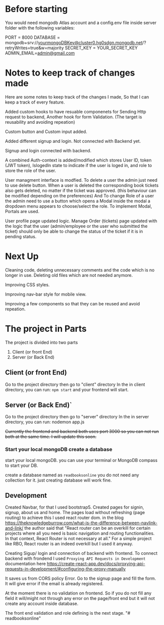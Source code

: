 # Before starting

You would need mongodb Atlas account and a config.env file inside server folder with the following variables:

PORT = 8000
DATABASE = mongodb+srv://yourmongoDBKey@cluster0.hg0sdgn.mongodb.net/?retryWrites=true&w=majority
SECRET_KEY = YOUR_SECRET_KEY
ADMIN_EMAIL=admin@gmail.com

# Notes to keep track of changes made

Here are some notes to keep track of the changes I made, So that I can keep a track of every feature.

Added custom hooks to have resuable componenets for Sending Http request to backend, Another hook for form Validation. (The target is reusability and avoiding repeation)

Custom button and Custom input added.

Added different signup and login. Not connected with Backend yet.

Signup and login connected with backend.

A combined Auth-context is added/modified which stores User ID, token (JWT token), IslogedIn state to indicate if the user is loged in, and role to store the role of the user.

User managment interface is modfied. To delete a user the admin just need to use delete button. When a user is deleted the corresponding book tickets also gets deleted, no matter if the ticket was approved. (this behaviour can be modified depending on the preferences) And To change Role of a user the admin need to use a button which opens a Modal inside the modal a dropdown menu appears to choose/select the role. To implement Modal, Portals are used.

User profile page updated logic.
Manage Order (tickets) page updated with the logic that the user (admin/employee or the user who submitted the ticket) should only be able to change the status of the ticket if it is in pending status.

# Next Up

Cleaning code, deleting unnecessary comments and the code which is no longer in use. Deleting old files which are not needed anymore.

Improving CSS styles.

Improving nav-bar style for mobile view.

Improving a few components so that they can be reused and avoid repeation.

# The project in Parts

The project is divided into two parts

1. Client (or front End)
2. Server (or Back End)

## Client (or front End)

Go to the project directory then go to "client" directory
In the in client directory, you can run:
`npm start`
and your frontend will start.

## Server (or Back End)`

Go to the project directory then go to "server" directory
In the in server directory, you can run:
nodemon app.js

~~Currently the frontend and backend both uses port 3000 so you can not run both at the same time. I will update this soon.~~

### Start your local mongoDB create a database

start your local mongoDB. you can use your terminal or MongoDB compass to start your DB.

create a database named as
`readbooksonline`
you do not need any collection for it. just creating database will work fine.

## Development

Created Navbar, for that I used bootstrap5.
Created pages for signin, signup, about us and home. The pages load without refreshing (page routing) to achieve this I used react router dom.
in the blog https://theknowledgeburrow.com/what-is-the-difference-between-navlink-and-link/
the author said that "React router can be an overkill for certain projects where all you need is basic navigation and routing functionalities. In that context, React Router is not necessary at all."
For a simple project like RBO, React router is an indeed overkill but I used it anyway.

Creating Sigup/ login and connection of backend with frontend.
To connect backend with frondend I used `Proxying API Requests in Development`
documentation here https://create-react-app.dev/docs/proxying-api-requests-in-development/#configuring-the-proxy-manually

It saves us from CORS policy Error.
Go to the signup page and fill the form. It will give error if the email is already registered.

At the moment there is no validation on frontend. So if you do not fill any field it will/might not through any error on the page/front end but it will not create any account inside database.

The front end validation and role defining is the next stage.
"# readbooksonline"
